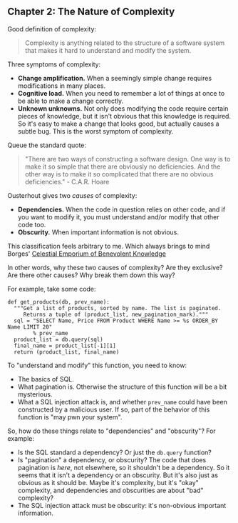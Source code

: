 ## Chapter 2: The Nature of Complexity

Good definition of complexity:

> Complexity is anything related to the structure of a software system that makes it hard to
> understand and modify the system.

Three symptoms of complexity:

- **Change amplification.** When a seemingly simple change requires modifications in many places.
- **Cognitive load.** When you need to remember a lot of things at once to be able to make a change
  correctly.
- **Unknown unknowns.** Not only does modifying the code require certain pieces of knowledge, but it
  isn't obvious that this knowledge is required. So it's easy to make a change that looks good, but
  actually causes a subtle bug. This is the worst symptom of complexity.

Queue the standard quote:

> "There are two ways of constructing a software design. One way is to make it so simple that there
> are obviously no deficiencies. And the other way is to make it so complicated that there are no
> obvious deficiencies." - C.A.R. Hoare

Ousterhout gives two _causes_ of complexity:

- **Dependencies.** When the code in question relies on other code, and if you want to modify it,
  you must understand and/or modify that other code too.
- **Obscurity.** When important information is not obvious.

This classification feels arbitrary to me. Which always brings to mind Borges' [Celestial Emporium
of Benevolent Knowledge](https://en.wikipedia.org/wiki/Celestial_Emporium_of_Benevolent_Knowledge)

In other words, why these two causes of complexity? Are they exclusive? Are there other causes? Why
break them down this way?

For example, take some code:

    def get_products(db, prev_name):
      """Get a list of products, sorted by name. The list is paginated.
         Returns a tuple of (product_list, new_pagination_mark)."""
      sql = "SELECT Name, Price FROM Product WHERE Name >= %s ORDER_BY Name LIMIT 20"
            % prev_name
      product_list = db.query(sql)
      final_name = product_list[-1][1]
      return (product_list, final_name)

To "understand and modify" this function, you need to know:

- The basics of SQL.
- What pagination is. Otherwise the structure of this function will be a bit mysterious.
- What a SQL injection attack is, and whether `prev_name` could have been constructed by a malicious
  user. If so, part of the behavior of this function is "may pwn your system".

So, how do these things relate to "dependencies" and "obscurity"? For example:

- Is the SQL standard a dependency? Or just the `db.query` function?
- Is "pagination" a dependency, or obscurity? The code that does pagination is _here_, not
  elsewhere, so it shouldn't be a dependency. So it seems that it isn't a dependency or an
  obscurity. But it's also just as obvious as it should be. Maybe it's complexity, but it's "okay"
  complexity, and dependencies and obscurities are about "bad" complexity?
- The SQL injection attack must be obscurity: it's non-obvious important information.
